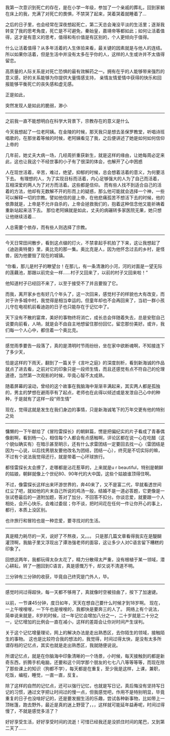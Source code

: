 我第一次意识到死亡的存在，是在小学一年级，参加了一个亲戚的葬礼，回到家躺在床上的我，充满了对死亡的畏惧，不禁哭了起来，哭着哭着就睡着了...

之后的日子里，也会经常在深夜想起死亡，第二天总会淹没平淡的生活里；逐渐我转变了我的思考角度，死亡是不可避免，秦始皇，嘉靖帝等都如此；如何让活着值得，这才是有意义的思考，值得和有价值是有区别的，个人更倾向于值得。

什么让活着值得？从多年活着的人生体验来看，最关键的因素就是与他人的连结。所以如果你活着，但是生活中并没有太多在乎你的人，这样的人生或许并不太值得留恋。

高质量的人际关系是对死亡恐惧的最有效解药之一。拥有在乎的人能够带来强烈的意义感，好的关系能够为你提供大量情感支持，
亲情友情爱情中获得的快乐和回报能够平衡死亡的丧失感和虚无感。

正是如此，

突然发现人是如此的脆弱，渺小

----

之前我一直不能想明白在科学大背景下，宗教存在的意义是什么

今天我想起了一位老阿姨。在金陵的时候，那天我只是想去圣保罗教堂，听唱诗班唱歌的，在那坐着等候的时候，老阿姨看见了我，之后便讲述了她是如何如何信仰上帝的

几年前，她丈夫大病一场，几经周折重获新生，就是这样的缘由，让她每周必定来此，这也让我这个不经世事的小子有了很深的体会，也解开了心中困惑

人在现世活着，辛苦，难过，绝望，抑郁的时候，总会想着活着的意义，为何要活下去。
有理想的人，为了实现目标而活着，内心足够强大的人为了自己而活着，互相深爱的两人为了对方而活着。这些都是信仰。
而有些人找不到适合自己的活着的方法，他却有无数解不开的形而上的疑惑，那么他可能就会选择一个神，一些可以解释一切的宗教。譬如他信的是上帝，在他悲痛孤苦不想活下去的时候，他的依靠就是，上帝是不允许自杀的，上帝会拯救我们的，抱着这种信念他又能祈祷着重新站起来活下去。
那位老阿姨就是如此，丈夫的病碾转多家医院无果，她只想让他继续活着…

人总需要个依存，而有些人则选择了宗教。

---

今天日常田间散步，看到这点缀的灯火，不禁拿起手机拍了下来，这让我想起了《迪迦奥特曼》里，奥比克的那一集。奥比克是人，因为他怀念过去的乡村，是怪兽，因为他要毁了现在的城镇。

“你看，那儿是村子的瞭望台！在那儿，有一条清澈的小河，河的对面是一望无际的莲藕池，那跟以前完全一样……村子又回来了，以前的村子又回来啦！”

他知道村子已经回不来了，以至于接受不了并且要毁了它。

而我，离开家乡也有好几个年头了，这一次回来，感觉村子的样貌也大有改变，而对于许多城中村，我觉得是相当幸运的。但童年却也不会再回来了，当初一群小孩儿守在电视机前看迪迦的日子也只能存在于记忆中了。

天下没有不散的宴席，美好的事物终将消亡，成长总会伴随着失去，总是安慰自己说要向前看，人呐，就是会不由自主地想留住那份回忆，留恋那份美好。或许，我们每一个人心中，都住着一个奥比克。

---

 感觉雨季要告一段落了，真的是清明时节雨纷纷，坐在家中欲断魂啊，不知接连下了多少天，

恰是这样的下雨天，翻到了一篇关于《言叶之庭》的深度剖析，看到新海诚的作品就点了进去看，之前对它的印象只是一段师生情，而且还感觉有点不符自己的伦理道德，当然第一次观影的时候，毕竟心智不太成熟，

随着屏幕的滚动，曾经的这个故事在我脑海中渐渐丰满起来，其实两人都是孤独的，男主的梦想在避雨亭有了起点，老师也在此得以倾述或是发泄自己心中的种种，于是就有了这样一段“师生情”

现在，觉得这就是发生在我们身边的事情，只是新海诚笔下的万年交更有他的特别之处

---

 慵懒的一下午献给了《冒险雷探长》的朝鲜篇，愣是把偏纪实的片子看成了青春偶像剧啊，看到杨一心，相信每个人都会有点感触啊，评论区都在说一心在吃醋（这个貌似确实有）在暗示甚至眀示，还有什么求雷团结一定要回去找一心（雷团结是因为一心说，以后找男朋友要他改名为团结，团结一心），终究是不切实际的嘛，不过有个说法我觉得还行，就是带着一心环球旅行。

都怪雷探长太会撩了，走哪都是沾花惹草的，上来就是u r beautiful，特别是朝鲜的姑娘，朝鲜就像上个世纪80、90年代的大中国，这些个姑娘谁顶得住啊。

不过，像雷探长这样出来环游世界的，奔40来了，又不是富二代，早就看透世间红尘了吧，就如他的片末自己所说的鸡汤一般，结婚不是一道必答题，它更像是一张试卷最后的一道附加题，答对了加分，不回答不扣分。你谈恋爱，就要跟一个人相处，会开心快乐，会难过委屈；你不谈，把时间花在任何一件让你开心的事上，都行，本质上没区别。

也许旅行和冒险也是一种恋爱，要寻找对的生活。

---

真是精力耗尽的一天，说好了不熬夜，又。。。 只是那几篇文章看得我实在是醍醐灌顶啊，我脑子里又浮现出了谭浩强老师的面容，这让多少人对C语言留下糟糕的印象了。 

回想这两年，我都玩得太杂太花了，精力分散得太严重，没有根植于某一领域，潜心耕耘，转了一圈回到C语言，真是感慨万千，却又说不清道不明。 

三分钟有三分钟的收获，毕竟自己终究是门外人，毕。

----

感觉时间过得超快，每一天都不够用了，真就像时空被扭曲了，按下了加速键。 

以前，一节课45分钟，度日如年，天天在想自己要什么时候才到18岁啊。 现在，一上午嗖嗖嗖，一下午也是嗖嗖的，我都快是要奔三的人了。 网络上有个说法，简单说来就是，8岁的时候，过一年记忆会增加八分之一，二十岁就是二十分之一，记忆增加的比例会一直在减小，这样的差距会让你对时间产生误判。 

关于这个记忆增量理论，网上的解决办法是走出熟悉区，去你陌生的领域，接触陌生的事物。 这也是比较符合我的想法的，我觉得，时间过得太快，是没有太多所谓存档的记忆点，其实也就是走出熟悉区，我就随便说说。 

所谓记忆点，就是在你脑海中印象清晰的一个场景，小时候，每天接触到的都是新奇东西，折腾手机电脑，还要和这个同学那个朋友的七七八八等等等等，而现在除了那些课上的知识（狗都不学），每天都是在重复，至少我是这样，上课，兼职，吃饭，编程，睡觉，一直一直，反复。 

除了这样的自然的记忆点，还可以强行记忆，也就是写日记，真后悔没有坚持写日记的习惯，通过文字把让时间过的慢一点，但我感觉吧，作用不是特别明显，毕竟重复的日子也没啥好记的，还是要发掘生活的乐趣，尝试各种新事物，比如带上一顶帐篷，跑去野外，最近是真的迷上野营了，，，这样就可能延年益寿呢，时间过得慢了，不就是感觉多活了？

好好享受生活，好好享受时间的流逝！可惜已经我还是没抓住时间的尾巴，又到第二天了……